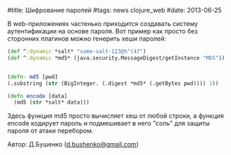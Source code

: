 #title: Шифрование паролей
#tags: news clojure_web
#date: 2013-06-25

В web-приложениях частенько приходится создавать систему аутентификации на основе пароля. Вот пример как просто без сторонних плагинов можно генерить хеши паролей:

```clojure
(def ^:dynamic *salt* "some-salt-123@%^(47")
(def ^:dynamic *md5* (java.security.MessageDigest/getInstance "MD5"))


(defn- md5 [pwd]
(.substring (str (BigInteger. (.digest *md5* (.getBytes pwd)))) 1))

(defn encode [data]
  (md5 (str *salt* data)))
```

Здесь функция md5 просто вычисляет хеш от любой строки, а функция encode кодирует пароль и подмешивает в него "соль" для защиты пароля от атаки перебором.
  
Автор: Д.Бушенко (d.bushenko@gmail.com)
